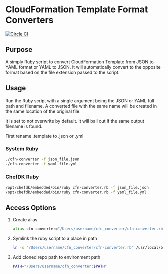 # CloudFormation Template Format Converters
[![Circle CI](https://circleci.com/gh/bonusbits/cfn_json_to_yaml/tree/master.svg?style=shield)](https://circleci.com/gh/bonusbits/cfn_json_to_yaml/tree/master)

## Purpose
A simply Ruby script to convert CloudFormation Template from JSON to YAML format or YAML to JSON.
It will automatically convert to the opposite format based on the file extension passed to the script.

## Usage
Run the Ruby script with a single argument being the JSON or YAML full path and filename. 
A converted file with the same name will be created in the same location of the original file.

It is set to not overwrite by default. It will bail out if the same output filename is found.
 
First rename .template to .json or .yml

### System Ruby
```bash
./cfn-converter -f json_file.json
./cfn-converter -f yaml_file.yml
```
### ChefDK Ruby
```bash
/opt/chefdk/embedded/bin/ruby cfn-converter.rb -f json_file.json
/opt/chefdk/embedded/bin/ruby cfn-converter.rb -f yaml_file.yml
```

## Access Options
1. Create alias
    ```bash
    alias cfn-converter="/Users/username/cfn_converter/cfn-converter.rb"
    ```
2. Symlink the ruby script to a place in path
    ```bash
    ln -s "/Users/username/cfn_converter/cfn-converter.rb" /usr/local/bin/cfn-converter
    ```
3. Add cloned repo path to environment path
    ```bash
    PATH="/Users/username/cfn_converter:$PATH"
    ```
    